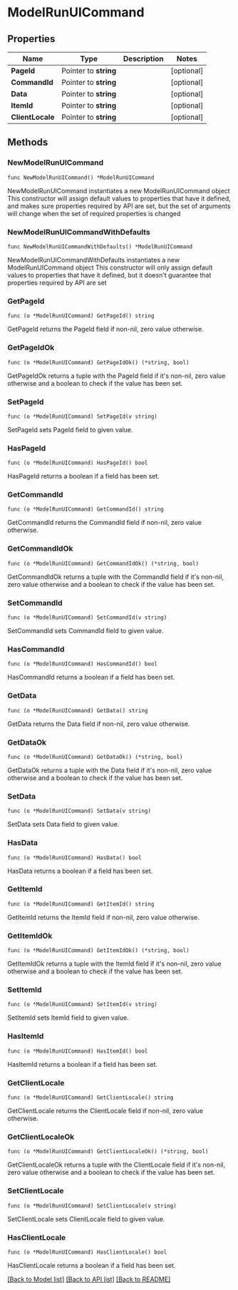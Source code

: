 # ModelRunUICommand

## Properties

Name | Type | Description | Notes
------------ | ------------- | ------------- | -------------
**PageId** | Pointer to **string** |  | [optional] 
**CommandId** | Pointer to **string** |  | [optional] 
**Data** | Pointer to **string** |  | [optional] 
**ItemId** | Pointer to **string** |  | [optional] 
**ClientLocale** | Pointer to **string** |  | [optional] 

## Methods

### NewModelRunUICommand

`func NewModelRunUICommand() *ModelRunUICommand`

NewModelRunUICommand instantiates a new ModelRunUICommand object
This constructor will assign default values to properties that have it defined,
and makes sure properties required by API are set, but the set of arguments
will change when the set of required properties is changed

### NewModelRunUICommandWithDefaults

`func NewModelRunUICommandWithDefaults() *ModelRunUICommand`

NewModelRunUICommandWithDefaults instantiates a new ModelRunUICommand object
This constructor will only assign default values to properties that have it defined,
but it doesn't guarantee that properties required by API are set

### GetPageId

`func (o *ModelRunUICommand) GetPageId() string`

GetPageId returns the PageId field if non-nil, zero value otherwise.

### GetPageIdOk

`func (o *ModelRunUICommand) GetPageIdOk() (*string, bool)`

GetPageIdOk returns a tuple with the PageId field if it's non-nil, zero value otherwise
and a boolean to check if the value has been set.

### SetPageId

`func (o *ModelRunUICommand) SetPageId(v string)`

SetPageId sets PageId field to given value.

### HasPageId

`func (o *ModelRunUICommand) HasPageId() bool`

HasPageId returns a boolean if a field has been set.

### GetCommandId

`func (o *ModelRunUICommand) GetCommandId() string`

GetCommandId returns the CommandId field if non-nil, zero value otherwise.

### GetCommandIdOk

`func (o *ModelRunUICommand) GetCommandIdOk() (*string, bool)`

GetCommandIdOk returns a tuple with the CommandId field if it's non-nil, zero value otherwise
and a boolean to check if the value has been set.

### SetCommandId

`func (o *ModelRunUICommand) SetCommandId(v string)`

SetCommandId sets CommandId field to given value.

### HasCommandId

`func (o *ModelRunUICommand) HasCommandId() bool`

HasCommandId returns a boolean if a field has been set.

### GetData

`func (o *ModelRunUICommand) GetData() string`

GetData returns the Data field if non-nil, zero value otherwise.

### GetDataOk

`func (o *ModelRunUICommand) GetDataOk() (*string, bool)`

GetDataOk returns a tuple with the Data field if it's non-nil, zero value otherwise
and a boolean to check if the value has been set.

### SetData

`func (o *ModelRunUICommand) SetData(v string)`

SetData sets Data field to given value.

### HasData

`func (o *ModelRunUICommand) HasData() bool`

HasData returns a boolean if a field has been set.

### GetItemId

`func (o *ModelRunUICommand) GetItemId() string`

GetItemId returns the ItemId field if non-nil, zero value otherwise.

### GetItemIdOk

`func (o *ModelRunUICommand) GetItemIdOk() (*string, bool)`

GetItemIdOk returns a tuple with the ItemId field if it's non-nil, zero value otherwise
and a boolean to check if the value has been set.

### SetItemId

`func (o *ModelRunUICommand) SetItemId(v string)`

SetItemId sets ItemId field to given value.

### HasItemId

`func (o *ModelRunUICommand) HasItemId() bool`

HasItemId returns a boolean if a field has been set.

### GetClientLocale

`func (o *ModelRunUICommand) GetClientLocale() string`

GetClientLocale returns the ClientLocale field if non-nil, zero value otherwise.

### GetClientLocaleOk

`func (o *ModelRunUICommand) GetClientLocaleOk() (*string, bool)`

GetClientLocaleOk returns a tuple with the ClientLocale field if it's non-nil, zero value otherwise
and a boolean to check if the value has been set.

### SetClientLocale

`func (o *ModelRunUICommand) SetClientLocale(v string)`

SetClientLocale sets ClientLocale field to given value.

### HasClientLocale

`func (o *ModelRunUICommand) HasClientLocale() bool`

HasClientLocale returns a boolean if a field has been set.


[[Back to Model list]](../README.md#documentation-for-models) [[Back to API list]](../README.md#documentation-for-api-endpoints) [[Back to README]](../README.md)



